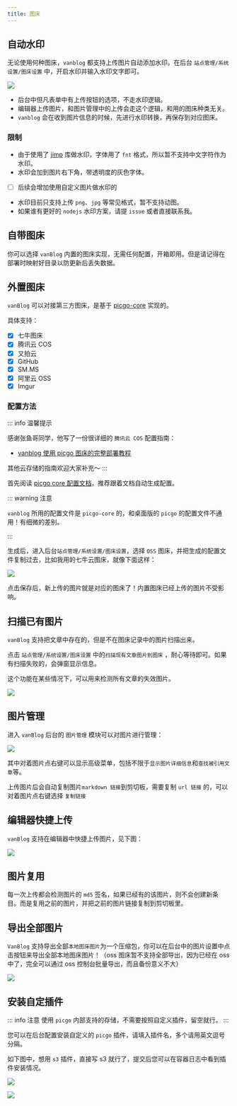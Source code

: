 ```yaml
---
title: 图床
---
```


## 自动水印

无论使用何种图床，`vanblog` 都支持上传图片自动添加水印。在后台 `站点管理/系统设置/图床设置` 中，开启水印并输入水印文字即可。

![](https://pic.mereith.com/img/9a49bf9afa30c136994330014ca9d2d9.clipboard-2023-02-27.png)

- 后台中但凡表单中有上传按钮的选项，不走水印逻辑。
- 编辑器上传图片，和图片管理中的上传会走这个逻辑，和用的图床种类无关。
- `vanblog` 会在收到图片信息的时候，先进行水印转换，再保存到对应图床。

### 限制

- 由于使用了 [jimp](https://github.com/jimp-dev/jimp/) 库做水印，字体用了 `fnt` 格式，所以暂不支持中文字符作为水印。
- 水印会加到图片右下角，带透明度的灰色字体。
- [ ] 后续会增加使用自定义图片做水印的
- 水印目前只支持上传 `png`、`jpg` 等常见格式，暂不支持动图。
- 如果谁有更好的 `nodejs` 水印方案，请提 `issue` 或者直接联系我。

## 自带图床

你可以选择 `vanBlog` 内置的图床实现，无需任何配置，开箱即用。但是请记得在部署时映射好目录以防更新后丢失数据。

## 外置图床

`vanBlog` 可以对接第三方图床，是基于 [picgo-core](https://picgo.github.io/PicGo-Core-Doc/) 实现的。

具体支持：

- [x] 七牛图床
- [x] 腾讯云 COS
- [x] 又拍云
- [x] GitHub
- [x] SM.MS
- [x] 阿里云 OSS
- [x] Imgur

### 配置方法

::: info 温馨提示

感谢张鱼哥同学，他写了一份很详细的 `腾讯云 COS` 配置指南：

- [vanblog 使用 picgo 图床的完整部署教程](https://www.handyzyg.cn/post/47)

其他云存储的指南欢迎大家补充～
:::

首先阅读 [picgo core 配置文档](https://picgo.github.io/PicGo-Core-Doc/zh/guide/config.html#%E8%87%AA%E5%8A%A8%E7%94%9F%E6%88%90)，推荐跟着文档自动生成配置。

::: warning 注意

`vanblog` 所用的配置文件是 `picgo-core` 的，和桌面版的 `picgo` 的配置文件不通用！有细微的差别。

:::

生成后，进入后台`站点管理/系统设置/图床设置`，选择 `OSS` 图床，并把生成的配置文件复制过去，比如我用的七牛云图床，就像下面这样：

![](https://pic.mereith.com/img/73d7d98839fb36fa26e450423aa7d147.clipboard-2022-09-20.png)

点击保存后，新上传的图片就是对应的图床了！内置图床已经上传的图片不受影响。

## 扫描已有图片

`vanBlog` 支持把文章中存在的，但是不在图床记录中的图片扫描出来。

点击 `站点管理/系统设置/图床设置` 中的`扫描现有文章图片到图床` ，耐心等待即可。如果有扫描失败的，会弹窗显示信息。

这个功能在某些情况下，可以用来检测所有文章的失效图片。

![](https://pic.mereith.com/img/cb00c069e9fba6308151c859bd78d15d.clipboard-2022-08-15.png)

## 图片管理

进入 `vanBlog` 后台的 `图片管理` 模块可以对图片进行管理：

![](https://pic.mereith.com/img/5be657eaaff09be9dd4a77d968e54c21.clipboard-2022-08-15.png)

其中对着图片点右键可以显示高级菜单，包括不限于`显示图片详细信息`和`查找被引用文章`等。

上传图片后会自动复制图片`markdown 链接`到剪切板，需要复制 `url 链接` 的，可以对着图片点右键选择 `复制链接`

## 编辑器快捷上传

`vanBlog` 支持在编辑器中快捷上传图片，见下图：

![](https://www.mereith.com/static/img/8ad428da63e4380d4b1c2f2a8362b492.clipboard-2022-09-08.png)

## 图片复用

每一次上传都会检测图片的 `md5` 签名，如果已经有的该图片，则不会创建新条目。而是复用之前的图片，并把之前的图片链接复制到剪切板里。

## 导出全部图片

`VanBlog` 支持导出全部`本地图床图片`为一个压缩包，你可以在后台中的图片设置中点击按钮来导出全部本地图床图片！（oss 图床暂不支持全部导出，因为已经在 oss 中了，完全可以通过 oss 控制台批量导出，而且备份意义不大）

![](https://www.mereith.com/static/img/dd5f0f0a1ff61a1a5d22c09fcaa8178c.clipboard-2022-09-01.png)

## 安装自定插件

::: info 注意
使用 `picgo` 内部支持的存储，不需要按照自定义插件，留空就行。
:::

您可以在后台配置安装自定义的 `picgo` 插件，请填入插件名，多个请用英文逗号分隔。

如下图中，想用 `s3` 插件，直接写 s3 就行了，提交后您可以在容器日志中看到插件安装情况。

![](https://pic.mereith.com/img/73d7d98839fb36fa26e450423aa7d147.clipboard-2022-09-20.png)

![](https://pic.mereith.com/img/283fbd4ca8addeaf06b2f3d6ae1c4643.clipboard-2022-09-20.png)
